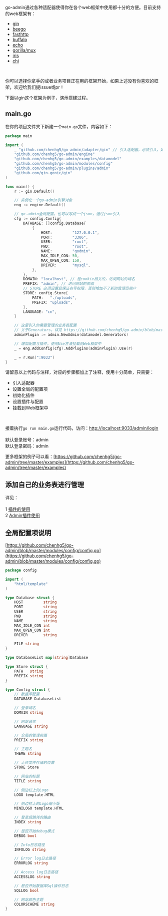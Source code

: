 <!--
title: 快速开始 
sort: 2
-->

go-admin通过各种适配器使得你在各个web框架中使用都十分的方便。目前支持的web框架有：

- [gin](http://github.com/gin-gonic/gin)
- [beego](https://github.com/astaxie/beego)
- [fasthttp](https://github.com/valyala/fasthttp)
- [buffalo](https://github.com/gobuffalo/buffalo)
- [echo](https://github.com/labstack/echo)
- [gorilla/mux](http://github.com/gorilla/mux)
- [iris](https://github.com/kataras/iris)
- [chi](https://github.com/go-chi/chi)

<br>

你可以选择你拿手的或者业务项目正在用的框架开始，如果上述没有你喜欢的框架，欢迎给我们提issue或pr！

下面以gin这个框架为例子，演示搭建过程。

## main.go

在你的项目文件夹下新建一个```main.go```文件，内容如下：

```go
package main

import (
	_ "github.com/chenhg5/go-admin/adapter/gin" // 引入适配器，必须引入，如若不引入，则需要自己定义
	"github.com/chenhg5/go-admin/engine"
	"github.com/chenhg5/go-admin/examples/datamodel"
	"github.com/chenhg5/go-admin/modules/config"
	"github.com/chenhg5/go-admin/plugins/admin"
	"github.com/gin-gonic/gin"
)

func main() {
	r := gin.Default()

	// 实例化一个go-admin引擎对象
	eng := engine.Default()

	// go-admin全局配置，也可以写成一个json，通过json引入
	cfg := config.Config{
		DATABASE: []config.Database{
			{
				HOST:         "127.0.0.1",
				PORT:         "3306",
				USER:         "root",
				PWD:          "root",
				NAME:         "godmin",
				MAX_IDLE_CON: 50,
				MAX_OPEN_CON: 150,
				DRIVER:       "mysql",
			},
		},
		DOMAIN: "localhost", // 是cookie相关的，访问网站的域名
		PREFIX: "admin", // 访问网站的前缀
		// STORE 必须设置且保证有写权限，否则增加不了新的管理员用户
		STORE: config.Store{
			PATH:   "./uploads",
			PREFIX: "uploads",
		},
		LANGUAGE: "cn",
	}

	// 这里引入你需要管理的业务表配置
	// 关于Generators，详见 https://github.com/chenhg5/go-admin/blob/master/examples/datamodel/tables.go
	adminPlugin := admin.NewAdmin(datamodel.Generators)

	// 增加配置与插件，使用Use方法挂载到Web框架中
	_ = eng.AddConfig(cfg).AddPlugins(adminPlugin).Use(r)

	_ = r.Run(":9033")
}
```

请留意以上代码与注释，对应的步骤都加上了注释，使用十分简单，只需要：

- 引入适配器
- 设置全局的配置项
- 初始化插件
- 设置插件与配置
- 挂载到Web框架中

<br>

接着执行```go run main.go```运行代码，访问：[http://localhost:9033/admin/login](http://localhost:9033/admin/login) <br>
<br>
默认登录账号：admin<br>
默认登录密码：admin

更多框架的例子可以看：[https://github.com/chenhg5/go-admin/tree/master/examples](https://github.com/chenhg5/go-admin/tree/master/examples)

## 添加自己的业务表进行管理

详见：<br><br>
1 [插件的使用](http://doc.go-admin.cn/#/introduce/plugins/plugins)<br>
2 [Admin插件使用](http://doc.go-admin.cn/#/introduce/plugins/admin)

## 全局配置项说明

[https://github.com/chenhg5/go-admin/blob/master/modules/config/config.go](https://github.com/chenhg5/go-admin/blob/master/modules/config/config.go)

```go
package config

import (
	"html/template"
)

type Database struct {
	HOST         string
	PORT         string
	USER         string
	PWD          string
	NAME         string
	MAX_IDLE_CON int
	MAX_OPEN_CON int
	DRIVER       string

	FILE string
}

type DatabaseList map[string]Database

type Store struct {
	PATH   string
	PREFIX string
}

type Config struct {
	// 数据库配置
	DATABASE DatabaseList

	// 登录域名
	DOMAIN string

	// 网站语言
	LANGUAGE string

	// 全局的管理前缀
	PREFIX string

	// 主题名
	THEME string

	// 上传文件存储的位置
	STORE Store

	// 网站的标题
	TITLE string

	// 侧边栏上的Logo
	LOGO template.HTML

	// 侧边栏上的Logo缩小版
	MINILOGO template.HTML

	// 登录后跳转的路由
	INDEX string

	// 是否开始debug模式
	DEBUG bool

	// Info日志路径
	INFOLOG string

	// Error log日志路径
	ERRORLOG string

	// Access log日志路径
	ACCESSLOG string

	// 是否开始数据库Sql操作日志
	SQLLOG bool

	// 网站颜色主题
	COLORSCHEME string
}

```
